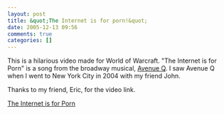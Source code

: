 ```yaml
---
layout: post
title: &quot;The Internet is for porn!&quot;
date: 2005-12-13 09:56
comments: true
categories: []
---
```

This is a hilarious video made for World of Warcraft. "The Internet is for Porn" is a song from the broadway musical, <a href="http://www.avenueq.com/">Avenue Q</a>. I saw Avenue Q when I went to New York City in 2004 with my friend John.

Thanks to my friend, Eric, for the video link.

<a href="http://video.google.com/videoplay?docid=5430343841227974645&q=porn">The Internet is for Porn</a>
